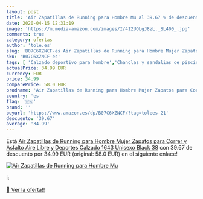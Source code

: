 ```yaml
---
layout: post
title: 'Air Zapatillas de Running para Hombre Mu al 39.67 % de descuento'
date: 2020-04-15 12:31:19
image: 'https://m.media-amazon.com/images/I/412UOLgJ8zL._SL400_.jpg'
comments: true
category: ofertas
author: 'tole.es'
slug: 'B07C6XZNCF-es Air Zapatillas de Running para Hombre Mujer Zapatos para...'
sku: 'B07C6XZNCF-es'
tags: [ 'Calzado deportivo para hombre','Chanclas y sandalias de piscina para hombre','Sandalias de vestir para hombre','Zapatillas y calzado deportivo para hombre','Zapatos','Zapatos para hombre','Zapatos y complementos','zapatos', ]
actualPrice: 34.99 EUR
currency: EUR
price: 34.99
comparePrice: 58.0 EUR
prodname: 'Air Zapatillas de Running para Hombre Mujer Zapatos para Correr y Asfalto Aire Libre y Deportes Calzado 1643 Unisexo Black 38'
country: 'es'
flag: '🇪🇸'
brand: ''
buyurl: 'https://www.amazon.es/dp/B07C6XZNCF/?tag=tolees-21'
descuento: '39.67'
average: '34.99'
---
```


Está [Air Zapatillas de Running para Hombre Mujer Zapatos para Correr y Asfalto Aire Libre y Deportes Calzado 1643 Unisexo Black 38](https://www.amazon.es/dp/B07C6XZNCF/?tag=tolees-21) con 39.67 de descuento por 34.99 EUR (original: 58.0 EUR) en el siguiente enlace!

[![Air Zapatillas de Running para Hombre Mu](https://m.media-amazon.com/images/I/412UOLgJ8zL._SL400_.jpg)](https://www.amazon.es/dp/B07C6XZNCF/?tag=tolees-21)

ℹ️:


[🛒 Ver la oferta!!](https://www.amazon.es/dp/B07C6XZNCF/?tag=tolees-21)
